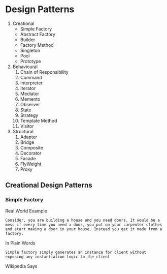 # Design Patterns
1. Creational
    - Simple Factory
    - Abstract Factory
    - Builder
    - Factory Method 
    - Singleton
    - Pool
    - Prototype
2. Behavioural
    1. Chain of Responsibility
    2. Command
    3. Interpreter
    4. Iterator
    5. Mediator
    6. Memento
    7. Observer
    8. State
    9. Strategy
    10. Template Method
    11. Visitor
3. Structural
    1. Adapter
    2. Bridge
    3. Composite
    4. Decorator
    5. Facade
    6. FlyWeight
    7. Proxy
    
## Creational Design Patterns
### Simple Factory
Real World Example
```
Consider, you are building a house and you need doors. It would be a mess if every time you need a door, you put on your carpenter clothes and start making a door in your house. Instead you get it made from a factory.
```

In Plain Words
```
Simple factory simply generates an instance for client without exposing any instantiation logic to the client
```

Wikipedia Says
```

```